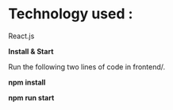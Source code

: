 # Technology used :
React.js

**Install & Start**

Run the following two lines of code in frontend/.

**npm install**

**npm run start**

